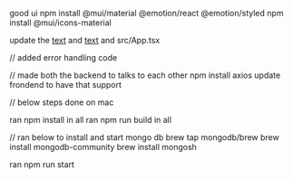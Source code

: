 good ui
npm install @mui/material @emotion/react @emotion/styled
npm install @mui/icons-material

update the [text](frontend/src/components/ProductList.tsx)
and [text](frontend/src/components/UserList.tsx)
and src/App.tsx

// added error handling code

// made both the backend to talks to each other
npm install axios
update frondend to have that support

// below steps done on mac

ran npm install in all
ran npm run build in all

// ran below to install and start mongo db
brew tap mongodb/brew
brew install mongodb-community
brew install mongosh

ran npm run start